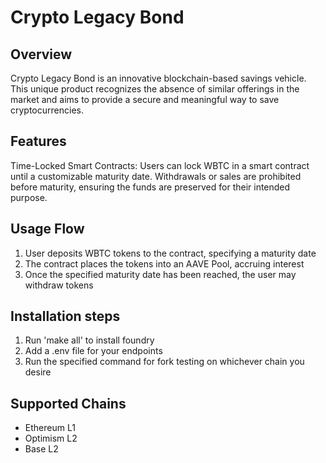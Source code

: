 # Crypto Legacy Bond


## Overview
Crypto Legacy Bond is an innovative blockchain-based savings vehicle. This unique product recognizes the absence of similar offerings in the market and aims to provide a secure and meaningful way to save cryptocurrencies.

## Features
Time-Locked Smart Contracts: Users can lock WBTC in a smart contract until a customizable maturity date. Withdrawals or sales are prohibited before maturity, ensuring the funds are preserved for their intended purpose. 

## Usage Flow

1. User deposits WBTC tokens to the contract, specifying a maturity date
2. The contract places the tokens into an AAVE Pool, accruing interest
3. Once the specified maturity date has been reached, the user may withdraw tokens 

## Installation steps 

1. Run 'make all' to install foundry 
2. Add a .env file for your endpoints 
3. Run the specified command for fork testing on whichever chain you desire

## Supported Chains

- Ethereum L1 
- Optimism L2 
- Base L2